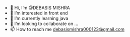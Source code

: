 - 👋 Hi, I’m @DEBASIS MISHRA
- 👀 I’m interested in front end
- 🌱 I’m currently learning java
- 💞️ I’m looking to collaborate on ...
- 📫 How to reach me debasismishra000123@gmail.com

<!---
DEBASIS000123/DEBASIS000123 is a ✨ special ✨ repository because its `README.md` (this file) appears on your GitHub profile.
You can click the Preview link to take a look at your changes.
--->
